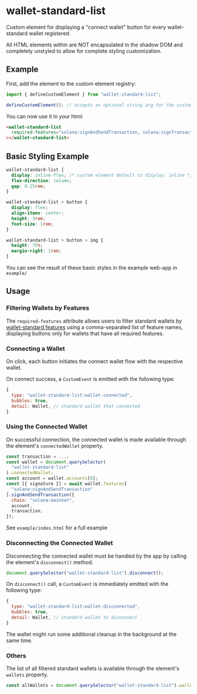 # wallet-standard-list

Custom element for displaying a "connect wallet" button for every wallet-standard wallet registered.

All HTML elements within are NOT encapsulated in the shadow DOM and completely unstyled to allow for complete styling customization.

## Example

First, add the element to the custom element registry:

```js
import { defineCustomElement } from "wallet-standard-list";

defineCustomElement(); // accepts an optional string arg for the custom element tag name, otherwise defaults to "wallet-standard-list"
```

You can now use it in your html:

```html
<wallet-standard-list
  required-features="solana:signAndSendTransaction, solana:signTransaction"
></wallet-standard-list>
```

## Basic Styling Example

```css
wallet-standard-list {
  display: inline-flex; /* custom element default to display: inline */
  flex-direction: column;
  gap: 0.25rem;
}

wallet-standard-list > button {
  display: flex;
  align-items: center;
  height: 3rem;
  font-size: 1rem;
}

wallet-standard-list > button > img {
  height: 75%;
  margin-right: 1rem;
}
```

You can see the result of these basic styles in the example web-app in `example/`

## Usage

### Filtering Wallets by Features

The `required-features` attribute allows users to filter standard wallets by [wallet-standard features](https://wallet-standard.github.io/wallet-standard/interfaces/_wallet_standard_base.Wallet.html#features) using a comma-separated list of feature names, displaying buttons only for wallets that have all required features.

### Connecting a Wallet

On click, each button initiates the connect wallet flow with the respective wallet.

On connect success, a `CustomEvent` is emitted with the following type:

```js
{
  type: "wallet-standard-list:wallet-connected",
  bubbles: true,
  detail: Wallet, // standard wallet that connected
}
```

### Using the Connected Wallet

On successful connection, the connected wallet is made available through the element's `connectedWallet` property.

```js
const transaction = ...;
const wallet = document.querySelector(
  "wallet-standard-list"
).connectedWallet;
const account = wallet.accounts[0];
const [{ signature }] = await wallet.features[
  "solana:signAndSendTransaction"
].signAndSendTransaction({
  chain: "solana:mainnet",
  account,
  transaction,
});
```

See `example/index.html` for a full example

### Disconnecting the Connected Wallet

Disconnecting the connected wallet must be handled by the app by calling the element's `disconnect()` method.

```js
document.querySelector("wallet-standard-list").disconnect();
```

On `disconnect()` call, a `CustomEvent` is immediately emitted with the following type:

```js
{
  type: "wallet-standard-list:wallet-disconnected",
  bubbles: true,
  detail: Wallet, // standard wallet to disconnect
}
```

The wallet might run some additional cleanup in the background at the same time.

### Others

The list of all filtered standard wallets is available through the element's `wallets` property.

```js
const allWallets = document.querySelector("wallet-standard-list").wallets;
```
